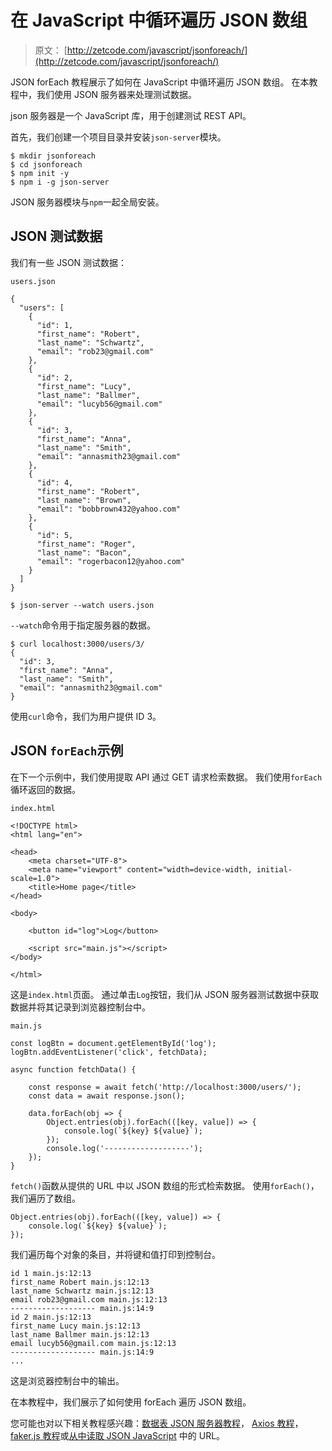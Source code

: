 # 在 JavaScript 中循环遍历 JSON 数组

> 原文： [http://zetcode.com/javascript/jsonforeach/](http://zetcode.com/javascript/jsonforeach/)

JSON forEach 教程展示了如何在 JavaScript 中循环遍历 JSON 数组。 在本教程中，我们使用 JSON 服务器来处理测试数据。

json 服务器是一个 JavaScript 库，用于创建测试 REST API。

首先，我们创建一个项目目录并安装`json-server`模块。

```
$ mkdir jsonforeach
$ cd jsonforeach
$ npm init -y
$ npm i -g json-server

```

JSON 服务器模块与`npm`一起全局安装。

## JSON 测试数据

我们有一些 JSON 测试数据：

`users.json`

```
{
  "users": [
    {
      "id": 1,
      "first_name": "Robert",
      "last_name": "Schwartz",
      "email": "rob23@gmail.com"
    },
    {
      "id": 2,
      "first_name": "Lucy",
      "last_name": "Ballmer",
      "email": "lucyb56@gmail.com"
    },
    {
      "id": 3,
      "first_name": "Anna",
      "last_name": "Smith",
      "email": "annasmith23@gmail.com"
    },
    {
      "id": 4,
      "first_name": "Robert",
      "last_name": "Brown",
      "email": "bobbrown432@yahoo.com"
    },
    {
      "id": 5,
      "first_name": "Roger",
      "last_name": "Bacon",
      "email": "rogerbacon12@yahoo.com"
    }
  ]
}    

```

```
$ json-server --watch users.json    

```

`--watch`命令用于指定服务器的数据。

```
$ curl localhost:3000/users/3/
{
  "id": 3,
  "first_name": "Anna",
  "last_name": "Smith",
  "email": "annasmith23@gmail.com"
}

```

使用`curl`命令，我们为用户提供 ID 3。

## JSON `forEach`示例

在下一个示例中，我们使用提取 API 通过 GET 请求检索数据。 我们使用`forEach`循环返回的数据。

`index.html`

```
<!DOCTYPE html>
<html lang="en">

<head>
    <meta charset="UTF-8">
    <meta name="viewport" content="width=device-width, initial-scale=1.0">
    <title>Home page</title>
</head>

<body>

    <button id="log">Log</button>

    <script src="main.js"></script>
</body>

</html>

```

这是`index.html`页面。 通过单击`Log`按钮，我们从 JSON 服务器测试数据中获取数据并将其记录到浏览器控制台中。

`main.js`

```
const logBtn = document.getElementById('log');
logBtn.addEventListener('click', fetchData);

async function fetchData() {

    const response = await fetch('http://localhost:3000/users/');
    const data = await response.json();

    data.forEach(obj => {
        Object.entries(obj).forEach(([key, value]) => {
            console.log(`${key} ${value}`);
        });
        console.log('-------------------');
    });
}

```

`fetch()`函数从提供的 URL 中以 JSON 数组的形式检索数据。 使用`forEach()`，我们遍历了数组。

```
Object.entries(obj).forEach(([key, value]) => {
    console.log(`${key} ${value}`);
});

```

我们遍历每个对象的条目，并将键和值打印到控制台。

```
id 1 main.js:12:13
first_name Robert main.js:12:13
last_name Schwartz main.js:12:13
email rob23@gmail.com main.js:12:13
------------------- main.js:14:9
id 2 main.js:12:13
first_name Lucy main.js:12:13
last_name Ballmer main.js:12:13
email lucyb56@gmail.com main.js:12:13
------------------- main.js:14:9
...

```

这是浏览器控制台中的输出。

在本教程中，我们展示了如何使用 forEach 遍历 JSON 数组。

您可能也对以下相关教程感兴趣：[数据表 JSON 服务器教程](/articles/datatablesjsonserver/)， [Axios 教程](/javascript/axios/)， [faker.js 教程](/javascript/fakerjs/)或[从中读取 JSON JavaScript](/articles/javascriptjsonurl/) 中的 URL。